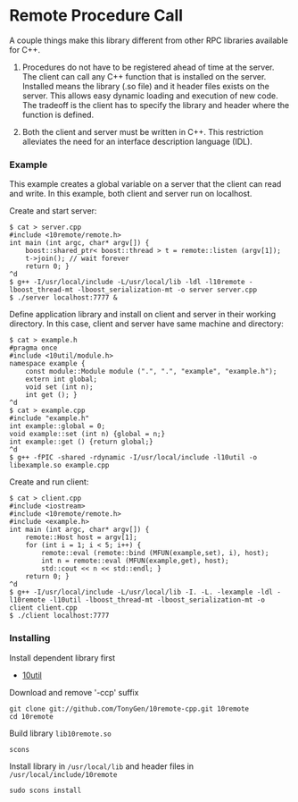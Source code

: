 # Remote Procedure Call

A couple things make this library different from other RPC libraries available for C++.

1. Procedures do not have to be registered ahead of time at the server. The client can call any C++ function that is installed on the server. Installed means the library (.so file) and it header files exists on the server. This allows easy dynamic loading and execution of new code. The tradeoff is the client has to specify the library and header where the function is defined.

2. Both the client and server must be written in C++. This restriction alleviates the need for an interface description language (IDL).

### Example

This example creates a global variable on a server that the client can read and write. In this example, both client and server run on localhost.

Create and start server:

	$ cat > server.cpp
	#include <10remote/remote.h>
	int main (int argc, char* argv[]) {
		boost::shared_ptr< boost::thread > t = remote::listen (argv[1]);
		t->join(); // wait forever
		return 0; }
	^d
	$ g++ -I/usr/local/include -L/usr/local/lib -ldl -l10remote -lboost_thread-mt -lboost_serialization-mt -o server server.cpp
	$ ./server localhost:7777 &

Define application library and install on client and server in their working directory. In this case, client and server have same machine and directory:

	$ cat > example.h
	#pragma once
	#include <10util/module.h>	
	namespace example {
		const module::Module module (".", ".", "example", "example.h");
		extern int global;
		void set (int n);
		int get (); }
	^d
	$ cat > example.cpp
	#include "example.h"
	int example::global = 0;
	void example::set (int n) {global = n;}
	int example::get () {return global;}
	^d
	$ g++ -fPIC -shared -rdynamic -I/usr/local/include -l10util -o libexample.so example.cpp

Create and run client:

	$ cat > client.cpp
	#include <iostream>
	#include <10remote/remote.h>
	#include <example.h>
	int main (int argc, char* argv[]) {
		remote::Host host = argv[1];
		for (int i = 1; i < 5; i++) {
			remote::eval (remote::bind (MFUN(example,set), i), host);
			int n = remote::eval (MFUN(example,get), host);
			std::cout << n << std::endl; }
		return 0; }
	^d
	$ g++ -I/usr/local/include -L/usr/local/lib -I. -L. -lexample -ldl -l10remote -l10util -lboost_thread-mt -lboost_serialization-mt -o client client.cpp
	$ ./client localhost:7777

### Installing

Install dependent library first

- [10util](https://github.com/TonyGen/10util-cpp)

Download and remove '-ccp' suffix

	git clone git://github.com/TonyGen/10remote-cpp.git 10remote
	cd 10remote

Build library `lib10remote.so`

	scons

Install library in `/usr/local/lib` and header files in `/usr/local/include/10remote`

	sudo scons install
